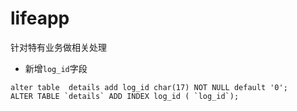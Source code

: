 lifeapp
=========
针对特有业务做相关处理

* 新增`log_id`字段
```
alter table  details add log_id char(17) NOT NULL default '0';
ALTER TABLE `details` ADD INDEX log_id ( `log_id`);
```
